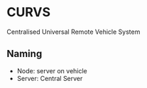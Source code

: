 # CURVS

Centralised Universal Remote Vehicle System

## Naming

- Node: server on vehicle
- Server: Central Server
